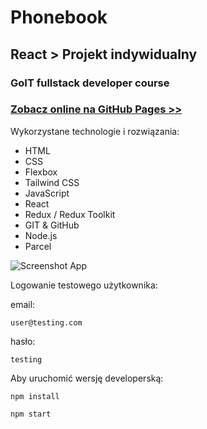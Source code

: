 # Phonebook

## React > Projekt indywidualny

### GoIT fullstack developer course

### [Zobacz online na GitHub Pages >>](https://brzozanet.github.io/project-phonebook/)

Wykorzystane technologie i rozwiązania:

- HTML
- CSS
- Flexbox
- Tailwind CSS
- JavaScript
- React
- Redux / Redux Toolkit
- GIT & GitHub
- Node.js
- Parcel

![Screenshot App](https://raw.githubusercontent.com/brzozanet/project-phonebook/main/src/images/gh-cover-goit-react-phonebook.jpg)

Logowanie testowego użytkownika:

email:

```shell
user@testing.com
```

hasło:

```shell
testing
```

Aby uruchomić wersję developerską:

```shell
npm install
```

```shell
npm start
```
